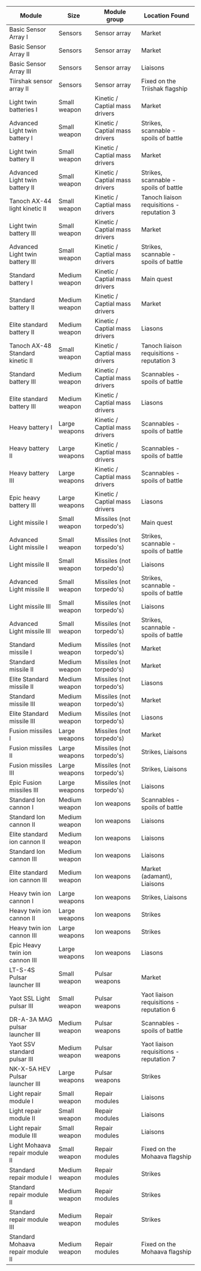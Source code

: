 | Module                            | Size          | Module group                   | Location Found                             |
|-|-|-|-|
| Basic Sensor Array I              | Sensors       | Sensor array                   | Market                                     |
| Basic Sensor Array II             | Sensors       | Sensor array                   | Market                                     |
| Basic Sensor Array III            | Sensors       | Sensor array                   | Liaisons                                   |
| Tiirshak sensor array II          | Sensors       | Sensor array                   | Fixed on the Triishak flagship             |
| Light twin batteries I            | Small weapon  | Kinetic / Captial mass drivers | Market                                     |
| Advanced Light twin battery I     | Small weapon  | Kinetic / Captial mass drivers | Strikes, scannable - spoils of battle      |
| Light twin battery II             | Small weapon  | Kinetic / Captial mass drivers | Market                                     |
| Advanced Light twin battery II    | Small weapon  | Kinetic / Captial mass drivers | Strikes, scannable - spoils of battle      |
| Tanoch AX-44 light kinetic II     | Small weapon  | Kinetic / Captial mass drivers | Tanoch liaison requisitions - reputation 3 |
| Light twin battery III            | Small weapon  | Kinetic / Captial mass drivers | Market                                     |
| Advanced Light twin battery III   | Small weapon  | Kinetic / Captial mass drivers | Strikes, scannable - spoils of battle      |
| Standard battery I                | Medium weapon | Kinetic / Captial mass drivers | Main quest                                 |
| Standard battery II               | Medium weapon | Kinetic / Captial mass drivers | Market                                     |
| Elite standard battery II         | Medium weapon | Kinetic / Captial mass drivers | Liasons                                    |
| Tanoch AX-48 Standard kinetic II  | Small weapon  | Kinetic / Captial mass drivers | Tanoch liaison requisitions - reputation 3 |
| Standard battery III              | Medium weapon | Kinetic / Captial mass drivers | Scannables - spoils of battle              |
| Elite standard battery III        | Medium weapon | Kinetic / Captial mass drivers | Liasons                                    |
| Heavy battery I                   | Large weapons | Kinetic / Captial mass drivers | Scannables - spoils of battle              |
| Heavy battery II                  | Large weapons | Kinetic / Captial mass drivers | Scannables - spoils of battle              |
| Heavy battery III                 | Large weapons | Kinetic / Captial mass drivers | Scannables - spoils of battle              |
| Epic heavy battery III            | Large weapons | Kinetic / Captial mass drivers | Liasons                                    |
| Light missile I                   | Small weapon  | Missiles (not torpedo's)       | Main quest                                 |
| Advanced Light missile I          | Small weapon  | Missiles (not torpedo's)       | Strikes, scannable - spoils of battle      |
| Light missile II                  | Small weapon  | Missiles (not torpedo's)       | Liaisons                                   |
| Advanced Light missile II         | Small weapon  | Missiles (not torpedo's)       | Strikes, scannable - spoils of battle      |
| Light missile III                 | Small weapon  | Missiles (not torpedo's)       | Liaisons                                   |
| Advanced Light missile III        | Small weapon  | Missiles (not torpedo's)       | Strikes, scannable - spoils of battle      |
| Standard missile I                | Medium weapon | Missiles (not torpedo's)       | Market                                     |
| Standard missile II               | Medium weapon | Missiles (not torpedo's)       | Market                                     |
| Elite Standard missile II         | Medium weapon | Missiles (not torpedo's)       | Liasons                                    |
| Standard missile III              | Medium weapon | Missiles (not torpedo's)       | Market                                     |
| Elite Standard missile III        | Medium weapon | Missiles (not torpedo's)       | Liasons                                    |
| Fusion missiles I                 | Large weapons | Missiles (not torpedo's)       | Market                                     |
| Fusion missiles II                | Large weapons | Missiles (not torpedo's)       | Strikes, Liaisons                          |
| Fusion missiles III               | Large weapons | Missiles (not torpedo's)       | Strikes, Liaisons                          |
| Epic Fusion missiles III          | Large weapons | Missiles (not torpedo's)       | Liaisons                                   |
| Standard Ion cannon I             | Medium weapon | Ion weapons                    | Scannables - spoils of battle              |
| Standard Ion cannon II            | Medium weapon | Ion weapons                    | Liaisons                                   |
| Elite standard ion cannon II      | Medium weapon | Ion weapons                    | Liaisons                                   |
| Standard Ion cannon III           | Medium weapon | Ion weapons                    | Liaisons                                   |
| Elite standard ion cannon III     | Medium weapon | Ion weapons                    | Market (adamant), Liaisons                 |
| Heavy twin ion cannon I           | Large weapons | Ion weapons                    | Strikes, Liaisons                          |
| Heavy twin ion cannon II          | Large weapons | Ion weapons                    | Strikes                                    |
| Heavy twin ion cannon III         | Large weapons | Ion weapons                    | Strikes                                    |
| Epic Heavy twin ion cannon III    | Large weapons | Ion weapons                    | Liasons                                    |
| LT-S-4S Pulsar launcher III       | Small weapon  | Pulsar weapons                 | Market                                     |
| Yaot SSL Light pulsar III         | Small weapon  | Pulsar weapons                 | Yaot liaison requisitions - reputation 6   |
| DR-A-3A MAG pulsar launcher III   | Medium weapon | Pulsar weapons                 | Scannables - spoils of battle              |
| Yaot SSV standard pulsar III      | Medium weapon | Pulsar weapons                 | Yaot liaison requisitions - reputation 7   |
| NK-X-5A HEV Pulsar launcher III   | Large weapons | Pulsar weapons                 | Strikes                                    |
| Light repair module I             | Small weapon  | Repair modules                 | Liaisons                                   |
| Light repair module II            | Small weapon  | Repair modules                 | Liaisons                                   |
| Light repair module III           | Small weapon  | Repair modules                 | Liaisons                                   |
| Light Mohaava repair module II    | Small weapon  | Repair modules                 | Fixed on the Mohaava flagship              |
| Standard repair module I          | Medium weapon | Repair modules                 | Strikes                                    |
| Standard repair module II         | Medium weapon | Repair modules                 | Strikes                                    |
| Standard repair module III        | Medium weapon | Repair modules                 | Strikes                                    |
| Standard Mohaava repair module II | Medium weapon | Repair modules                 | Fixed on the Mohaava flagship              |
